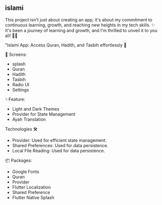 ## islami

This project isn't just about creating an app; it's about my commitment to continuous learning, growth, and reaching new heights in my tech skills. ✨️
It's been a journey of learning and growth, and I'm thrilled to unveil it to you all! 🙏🏻 

"Islami	 App: Access Quran, Hadith, and Tasbih effortlessly 🕌

📱 Screens:
- splash
- Quran
- Hadith
- Tasbih
- Radio UI
- Settings 

✨Feature:
- Light and Dark Themes
- Provider for State Management
- Ayah Translation

Technologies 🛠
-  Provider: Used for efficient state management.
- Shared Preferences: Used for data persistence.
- Local File Reading: Used for data persistence.

📦 Packages:
- Google Fonts
- Quran
- Provider
- Flutter Localization
- Shared Preference
- Flutter Native Splash



<div>
<img src=" " width="150" >
<img src=" " width="150" >
 
</div>




